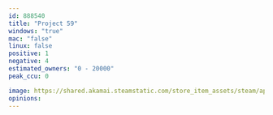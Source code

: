 ```yaml
---
id: 888540
title: "Project 59"
windows: "true"
mac: "false"
linux: false
positive: 1
negative: 4
estimated_owners: "0 - 20000"
peak_ccu: 0

image: https://shared.akamai.steamstatic.com/store_item_assets/steam/apps/888540/header.jpg?t=1531997657
opinions:
---
```

